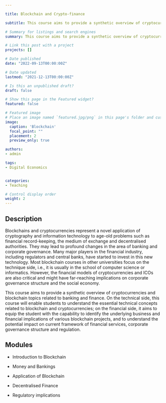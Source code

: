 ```yaml
---

title: Blockchain and Crypto-finance

subtitle: This course aims to provide a synthetic overview of cryptocurrencies and blockchain topics related to banking and finance, including their mechanism, applications, risks and related regulations.

# Summary for listings and search engines
summary: This course aims to provide a synthetic overview of cryptocurrencies and blockchain topics related to banking and finance, including their mechanism, applications, risks and related regulations.

# Link this post with a project
projects: []

# Date published
date: "2022-09-13T00:00:00Z"

# Date updated
lastmod: "2021-12-13T00:00:00Z"

# Is this an unpublished draft?
draft: false

# Show this page in the Featured widget?
featured: false

# Featured image
# Place an image named `featured.jpg/png` in this page's folder and customize its options here.
image:
  caption: 'Blockchain'
  focal_point: ""
  placement: 2
  preview_only: true

authors:
- admin

tags:
- Digital Economics


categories:
- Teaching

# Control display order
weight: 2
---
```


## Description
Blockchains and cryptocurrencies represent a novel application of cryptography and information technology to age-old problems such as financial record-keeping, the medium of exchange and decentralised authorities. They may lead to profound changes in the area of banking and corporate governance. Many major players in the financial industry, including regulators and central banks, have started to invest in this new technology. Most blockchain courses in other universities focus on the technique side, i.e., it is usually in the school of computer science or informatics. However, the financial models of cryptocurrencies and ICOs are also critical and might have far-reaching implications on corporate governance structure and the social economy.

This course aims to provide a synthetic overview of cryptocurrencies and blockchain topics related to banking and finance. On the technical side, this course will enable students to understand the essential technical concepts related to blockchain and cryptocurrencies; on the financial side, it aims to equip the student with the capability to identify the underlying business and financial implications of various blockchain projects, and to understand the potential impact on current framework of financial services, corporate governance structure and regulation.

## Modules

- Introduction to Blockchain

- Money and Bankings

- Application of Blockchain

- Decentralised Finance

- Regulatory implications
